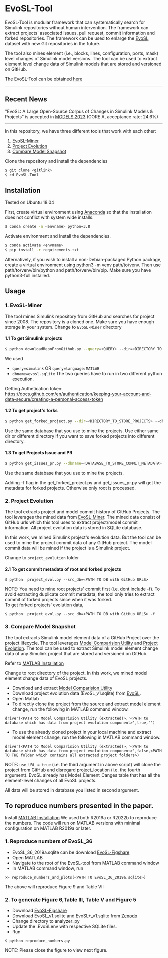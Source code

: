 # EvoSL-Tool

EvoSL-Tool is modular framework that can systematically search for Simulink repositories without human intervention. The framework can extract projects' associated issues, pull request, commit information and forked repositories. The framework can be used to enlarge the [EvoSL](https://zenodo.org/record/7806456) dataset with new Git repositories in the future. 

The tool also mines element (i.e., blocks, lines, configuration, ports, mask) level changes of Simulink model versions. The tool can be used to extract element level change data of Simulink models that are stored and versioned on GitHub.

The EvoSL-Tool can be obtained [here](https://zenodo.org/record/8111019)

-------------------------------

## Recent News

"EvoSL: A Large Open-Source Corpus of
Changes in Simulink Models & Projects" is accepted in [MODELS 2023](https://conf.researchr.org/track/models-2023/models-2023-technical-track) (CORE A, acceptance rate: 24.6%)

-------------------------------

In this repository, we have three different tools that work with each other:
1. [EvoSL-Miner]
2. [Project Evolution]
3. [Compare Model Snapshot]

Clone the repository and install the dependencies
```sh
$ git clone <gitlink>
$ cd EvoSL-Tool
```

## Installation

Tested on Ubuntu 18.04 

First, create virtual environment using  [Anaconda] so that the installation does not conflict with system wide installs.
```sh
$ conda create -n <envname> python=3.8
```

Activate environment and Install the dependencies.
```sh
$ conda activate <envname>
$ pip install -r requirements.txt
```

Alternatively, if you wish to install a non-Debian-packaged Python package, create a virtual environment using python3 -m venv path/to/venv. Then use path/to/venv/bin/python and path/to/venv/bin/pip. Make sure you have python3-full installed.



## Usage

### 1. EvoSL-Miner
The tool mines Simulink repository from GitHub and searches for project since 2008. The repository is a cloned one. Make sure you have enough storage in your system.
Change  to `EvoSL-Miner` directory

#### 1.1 To get Simulink projects
```sh
$ python downloadRepoFromGithub.py --query=<QUERY> --dir=<DIRECTORY_TO_STORE_PROJECTS> --dbname=<DATABASE_TO_STORE_COMMIT_METADATA> --token=<GITHUB_AUTHENTICATION_TOKEN>
``` 
We used 
- `query=simulink`  OR `query=language:MATLAB` 
- `dbname=evosl.sqlite`
The two queries have to run in two different python execution.

Getting Authetication token: https://docs.github.com/en/authentication/keeping-your-account-and-data-secure/creating-a-personal-access-token


#### 1.2 To get project's forks 

```sh
$ python get_forked_project.py --dir=<DIRECTORY_TO_STORE_PROJECTS> --dbname=<DATABASE_TO_STORE_COMMIT_METADATA> --token=<GITHUB_AUTHENTICATION_TOKEN>
``` 
Use the same database that you use to mine the projects. 
Use either same dir  or different directory if you want to save forked projects into different directory.

#### 1.3 To get Projects Issue and PR
```sh
$ python get_issues_pr.py --dbname=<DATABASE_TO_STORE_COMMIT_METADATA> --token=<GITHUB_AUTHENTICATION_TOKEN>
``` 
Use the same database that you use to mine the projects. 

Adding -f flag in the get_forked_project.py and get_issues_pr.py will get the metadata for forked projects. Otherwise only root is processed. 

### 2. Project Evolution
The tool extracts project and model commit history of GitHub Projects. The tool leverages the mined data from [EvoSL-Miner]. The mined data consist of GitHub urls which this tool uses to extract project/model commit information. All project evolution data is stored in SQLite database.

In this work, we mined Simulink project's evolution data. But the tool can be used to mine the project commit data of any GitHub project. The model commit data will be mined if the project is a Simulink project. 

Change to `project_evolution` folder

#### 2.1 To get commit metadata of root and forked projects 

```
$ python  project_evol.py --src_db=<PATH TO DB with GitHub URLS>
```

NOTE: You need to mine root projects' commit first (i.e. dont include -f). To avoid extracting duplicate commit metadata, the tool only tries to extract commit of forked projects since when it was forked. <br>
To get forked projects' evolution data,
```
$ python  project_evol.py --src_db=<PATH TO DB with GitHub URLS> -f
```

### 3. Compare Model Snapshot
The tool extracts Simulink model element data of a GitHub Project over the project lifecycle. The tool leverages [Model Comparision Utility] and [Project Evolution]. The tool can be used to extract Simulink model element change data of any Simulink project that are stored and versioned on GitHub.

Refer to [MATLAB Installation]

Change to root directory of the project.
In this work, we mined model element change data of EvoSL projects.  <br>
- Download and extract [Model Comparision Utility] <br>
- Download project evolution data (EvoSL_v1.sqlite) from [EvoSL](https://zenodo.org/record/7806456). <br>
- Open Matlab <br>
- To directly clone the project from the source and extract model element change, run the following in MATLAB command window.<br>
```
driver(<PATH to Model Comparision Utility (extracted)>,'<PATH to database which has data from project evolution component>',true,'')
```

- To use the already cloned project in your local machine and extract model element change, run the following in MATLAB command window.<br>
```
driver(<PATH to Model Comparision Utility (extracted)>,'<PATH to database which has data from project evolution component>',false,<PATH TO THE folder which contains all extracted project folders>)
```


NOTE: `use_URL = true` (i.e. the third argument in above script) will clone the project from GitHub and disregard project_location (i.e. the fourth argument). 
EvoSL already has Model_Element_Canges table that has all the element-level changes of all EvoSL projects. 

All data will be stored in database you listed in second argument. 

## To reproduce numbers presented in the paper.
Install [MATLAB Installation]
We used both R2019a or R2022b to reproduce the numbers. The code will run on MATLAB versions with minimal configuration on MATLAB R2019a or later. 

### 1. Reproduce numbers of EvoSL_36

- EvoSL_36_2019a.sqlite  can be download  [EvoSL-Figshare] <br>
- Open MATLAB <br>
- Navigate to the root of the EvoSL-tool from MATLAB command window <br>
- In MATLAB command window, run
```
>> reproduce_numbers_and_plots(<PATH TO EvoSL_36_2019a.sqlite>)
```
The above will reproduce Figure 9 and  Table VII

### 2. To generate Figure 6,Table III, Table V and Figure 5
- Download [EvoSL-Figshare]
- Download EvoSL_v1.sqlite and EvoSL+_v1.sqlite from [Zenodo](https://zenodo.org/record/7806456)
- Change directory to analyzer_py
- Update the .EvoSLenv with respective SQLite files. 
- Run 
```
$ python reproduce_numbers.py
```
NOTE: Please close the figure to view next figure. 


[//]: # (These are reference links used in the body of this note and get stripped out when the markdown processor does its job. There is no need to format nicely because it shouldn't be seen. Thanks SO - http://stackoverflow.com/questions/4823468/store-comments-in-markdown-syntax)
   [Anaconda]: <https://www.anaconda.com/>
   [EvoSL-Miner]: <https://github.com/50417/EvoSL-Tool/tree/main/EvoSL-Miner>
   [Compare Model Snapshot]: <https://github.com/50417/EvoSL-Tool/tree/main/%40compareModelSnapshot>
   [Project Evolution]: <https://github.com/50417/EvoSL-Tool/tree/main/project_evolution> 
   [Model Comparision Utility]: <https://zenodo.org/record/6410073#.Y-VQINLMK-Y>
   [Repository Mining for Changes in Simulink Models]: <https://ieeexplore.ieee.org/document/9592466>
   [MATLAB Installation]: <https://github.com/50417/EvoSL-Tool/tree/main/MATLABConfiguration.md>
   [EvoSL-Figshare]: <https://figshare.com/articles/dataset/EvoSL_A_Large_Open-Source_Corpus_of_Changes_in_Simulink_Models_Projects_Analysis_Data_/22298812>
